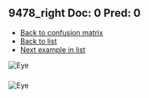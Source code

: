 ## 9478_right Doc: 0 Pred: 0
- [Back to confusion matrix](https://github.com/juliandewit/kaggle_retinopathy/blob/master/matrix.md)
- [Back to list](https://github.com/juliandewit/kaggle_retinopathy/blob/master/lists/00/list.md)
- [Next example in list](https://github.com/juliandewit/kaggle_retinopathy/blob/master/lists/00/94/9485_left.md)

![Eye](https://retinopaty.blob.core.windows.net/size1024/9478_right_0.jpeg)

### 

![Eye]()
